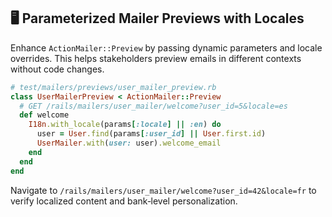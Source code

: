 ## 🖥️ Parameterized Mailer Previews with Locales

Enhance `ActionMailer::Preview` by passing dynamic parameters and locale overrides. This helps stakeholders preview emails in different contexts without code changes.

```ruby
# test/mailers/previews/user_mailer_preview.rb
class UserMailerPreview < ActionMailer::Preview
  # GET /rails/mailers/user_mailer/welcome?user_id=5&locale=es
  def welcome
    I18n.with_locale(params[:locale] || :en) do
      user = User.find(params[:user_id] || User.first.id)
      UserMailer.with(user: user).welcome_email
    end
  end
end
```

Navigate to `/rails/mailers/user_mailer/welcome?user_id=42&locale=fr` to verify localized content and bank‑level personalization.